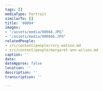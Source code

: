 ```yaml
---
tags: []
mediaType: Portrait
similarTo: []
title: '00084'
images:
- "/assets/media/00084.JPG"
- "/assets/media/00084b.JPG"
relatedPeople:
- src/content/people/rory-watson.md
- src/content/people/margaret-ann-wilson.md
caption: ''
date: 
dateApprox: false
location: ''
description: ''
transcription: ''

---
```

